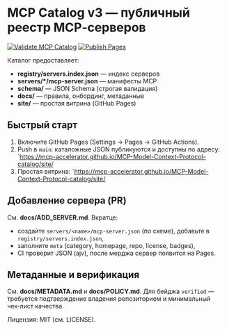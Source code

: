 # MCP Catalog v3 — публичный реестр MCP‑серверов

[![Validate MCP Catalog](https://github.com/BogdanAIP/MCP-Model-Context-Protocol-catalog/actions/workflows/validate.yml/badge.svg)](https://github.com/BogdanAIP/MCP-Model-Context-Protocol-catalog/actions/workflows/validate.yml)
[![Publish Pages](https://github.com/BogdanAIP/MCP-Model-Context-Protocol-catalog/actions/workflows/pages.yml/badge.svg)](https://github.com/BogdanAIP/MCP-Model-Context-Protocol-catalog/actions/workflows/pages.yml)

Каталог предоставляет:
- **registry/servers.index.json** — индекс серверов
- **servers/*/mcp-server.json** — манифесты MCP
- **schema/** — JSON Schema (строгая валидация)
- **docs/** — правила, онбординг, метаданные
- **site/** — простая витрина (GitHub Pages)

## Быстрый старт
1. Включите GitHub Pages (Settings → Pages → GitHub Actions).
2. Push в `main`: каталожные JSON публикуются и доступны по адресу:
   `https://mcp-accelerator.github.io/MCP-Model-Context-Protocol-catalog/site/
3. Простая витрина: `https://mcp-accelerator.github.io/MCP-Model-Context-Protocol-catalog/site/

## Добавление сервера (PR)
См. **docs/ADD_SERVER.md**. Вкратце:
- создайте `servers/<name>/mcp-server.json` (по схеме), добавьте в `registry/servers.index.json`,
- заполните `meta` (category, homepage, repo, license, badges),
- CI проверит JSON (ajv), после мерджа сервер появится на Pages.

## Метаданные и верификация
См. **docs/METADATA.md** и **docs/POLICY.md**. Для бейджа `verified` — требуется подтверждение владения репозиторием и минимальный чек‑лист качества.

Лицензия: MIT (см. LICENSE).

